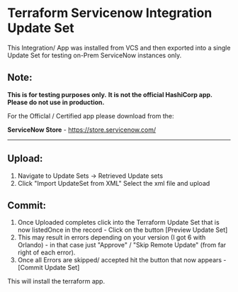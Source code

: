 # Terraform Servicenow Integration Update Set

This Integration/ App was installed from VCS and then exported into a single Update Set for testing on-Prem ServiceNow instances only.

Note:
-----------
**This is for testing purposes only.**
**It is not the official HashiCorp app.**
**Please do not use in production.**

For the Officlal / Certified app please download from the:

**ServiceNow Store** - https://store.servicenow.com/

------------------

Upload:
-------------
1. Navigate to Update Sets -> Retrieved Update sets
1. Click "Import UpdateSet from XML" Select the xml file and upload

Commit:
--------------
1. Once Uploaded completes click into the Terraform Update Set that is now listedOnce in the record - Click on the button [Preview Update Set] 
1. This may result in errors depending on your version (I got 6 with Orlando) - in that case just "Approve" / "Skip Remote Update" (from far right of each error).
1. Once all Errors are skipped/ accepted hit the button that now appears - [Commit Update Set] 

This will install the terraform app.

#
